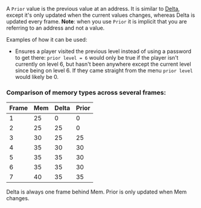 A `Prior` value is the previous value at an address. It is similar to [Delta](Delta-Values), except it's only updated when the current values changes, whereas Delta is updated every frame.
**Note**: when you use `Prior` it is implicit that you are referring to an address and not a value.

Examples of how it can be used:

- Ensures a player visited the previous level instead of using a password to get there: `prior level = 6` would only be true if the player isn't currently on level 6, but hasn't been anywhere except the current level since being on level 6. If they came straight from the menu `prior level` would likely be 0.

### Comparison of memory types across several frames:

| Frame | Mem   | Delta | Prior |
| ----- | ----- | ----- | ----- |
|    1 |   25 |    0 |    0 |
|    2 |   25 |   25 |    0 |
|    3 |   30 |   25 |   25 |
|    4 |   35 |   30 |   30 |
|    5 |   35 |   35 |   30 |   
|    6 |   35 |   35 |   30 |
|    7 |   40 |   35 |   35 |

Delta is always one frame behind Mem. Prior is only updated when Mem changes.